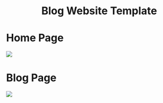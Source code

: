 <h1 style="text-align:center;">Blog Website Template</h1>
<h1>Home Page</h1>
<img src="https://user-images.githubusercontent.com/124379990/223321312-22b53dc6-b3d1-48a5-bd7f-50bd40670286.png">
<h1>Blog Page</h1>
<img src="https://user-images.githubusercontent.com/124379990/223321235-6097744b-0b8a-4453-acf0-c58b9edff720.png">


